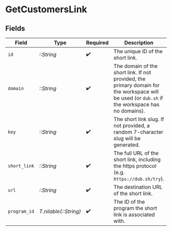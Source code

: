 # GetCustomersLink


## Fields

| Field                                                                                                                                           | Type                                                                                                                                            | Required                                                                                                                                        | Description                                                                                                                                     |
| ----------------------------------------------------------------------------------------------------------------------------------------------- | ----------------------------------------------------------------------------------------------------------------------------------------------- | ----------------------------------------------------------------------------------------------------------------------------------------------- | ----------------------------------------------------------------------------------------------------------------------------------------------- |
| `id`                                                                                                                                            | *::String*                                                                                                                                      | :heavy_check_mark:                                                                                                                              | The unique ID of the short link.                                                                                                                |
| `domain`                                                                                                                                        | *::String*                                                                                                                                      | :heavy_check_mark:                                                                                                                              | The domain of the short link. If not provided, the primary domain for the workspace will be used (or `dub.sh` if the workspace has no domains). |
| `key`                                                                                                                                           | *::String*                                                                                                                                      | :heavy_check_mark:                                                                                                                              | The short link slug. If not provided, a random 7-character slug will be generated.                                                              |
| `short_link`                                                                                                                                    | *::String*                                                                                                                                      | :heavy_check_mark:                                                                                                                              | The full URL of the short link, including the https protocol (e.g. `https://dub.sh/try`).                                                       |
| `url`                                                                                                                                           | *::String*                                                                                                                                      | :heavy_check_mark:                                                                                                                              | The destination URL of the short link.                                                                                                          |
| `program_id`                                                                                                                                    | *T.nilable(::String)*                                                                                                                           | :heavy_check_mark:                                                                                                                              | The ID of the program the short link is associated with.                                                                                        |